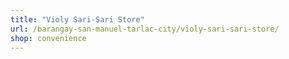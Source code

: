 ```yaml
---
title: "Violy Sari-Sari Store"
url: /barangay-san-manuel-tarlac-city/violy-sari-sari-store/
shop: convenience
---
```

